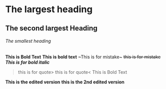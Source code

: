 # The largest heading
## The second largest Heading
###### The smallest heading

**This is Bold Text**
__This is bold text__
~This is for mistake~
~~this is for mistake~~
***This is for bold italic***
>this is for quote>
>this is for quote<
This is Bold Text

**This is the edited version**
**this is the 2nd edited version**
